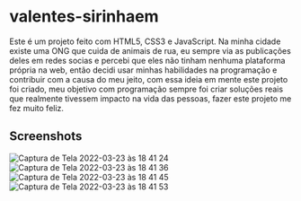 # valentes-sirinhaem
 Este é um projeto feito com HTML5, CSS3 e JavaScript. Na minha cidade existe uma ONG que cuida de animais de rua, eu sempre via as publicações deles em redes socias e percebi que eles não tinham nenhuma plataforma própria na web, então decidi usar minhas habilidades na programação e contribuir com a causa do meu jeito, com essa ideia em mente este projeto foi criado, meu objetivo com programação sempre foi criar soluções reais que realmente tivessem impacto na vida das pessoas, fazer este projeto me fez muito feliz.

 ## Screenshots

![Captura de Tela 2022-03-23 às 18 41 24](https://user-images.githubusercontent.com/60331328/159800760-561045cf-3df4-4c83-a809-2c0ec11e6282.png)
![Captura de Tela 2022-03-23 às 18 41 36](https://user-images.githubusercontent.com/60331328/159800773-73293132-e87e-448f-9454-6e874b5ba7a4.png)
![Captura de Tela 2022-03-23 às 18 41 45](https://user-images.githubusercontent.com/60331328/159800775-fdac1e78-bafe-4b54-a33f-6c370cec4414.png)
![Captura de Tela 2022-03-23 às 18 41 53](https://user-images.githubusercontent.com/60331328/159800777-4f1621c5-890b-4d87-b44e-696dca3989d8.png)
